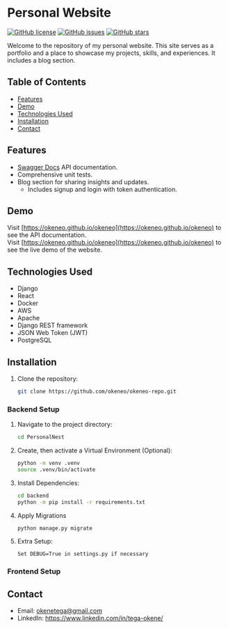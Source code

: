 # Personal Website

[![GitHub license](https://img.shields.io/badge/license-MIT-blue.svg)](https://github.com/okeneo/okeneo-repo/blob/master/LICENSE)
[![GitHub issues](https://img.shields.io/github/issues/okeneo/okeneo-repo.svg)](https://github.com/okeneo/okeneo-repo/issues)
[![GitHub stars](https://img.shields.io/github/stars/okeneo/okeneo-repo.svg)](https://github.com/okeneo/okeneo-repo/stargazers)

Welcome to the repository of my personal website. This site serves as a portfolio and a place to showcase my projects, skills, and experiences. It includes a blog section.

## Table of Contents

- [Features](#features)
- [Demo](#demo)
- [Technologies Used](#technologies-used)
- [Installation](#installation)
- [Contact](#contact)

## Features

- [Swagger Docs](https://okeneo.github.io/okeneo) API documentation.
- Comprehensive unit tests.
- Blog section for sharing insights and updates.
  - Includes signup and login with token authentication.

## Demo

Visit [https://okeneo.github.io/okeneo](https://okeneo.github.io/okeneo) to see the API documentation.  
Visit [https://okeneo.github.io/okeneo](https://okeneo.github.io/okeneo) to see the live demo of the website.

## Technologies Used

- Django
- React
- Docker
- AWS
- Apache
- Django REST framework
- JSON Web Token (JWT)
- PostgreSQL

## Installation

1. Clone the repository:

   ```bash
   git clone https://github.com/okeneo/okeneo-repo.git
   ```

### Backend Setup

1. Navigate to the project directory:

    ```bash
    cd PersonalNest
    ```
2. Create, then activate a Virtual Environment (Optional):

    ```bash
    python -m venv .venv
    source .venv/bin/activate
    ```

3. Install Dependencies:

    ```bash
    cd backend
    python -m pip install -r requirements.txt
    ```

4. Apply Migrations

    ```bash
    python manage.py migrate
    ```

5. Extra Setup:

    ```
    Set DEBUG=True in settings.py if necessary
    ```

### Frontend Setup

## Contact
- Email: okenetega@gmail.com
- LinkedIn: https://www.linkedin.com/in/tega-okene/
